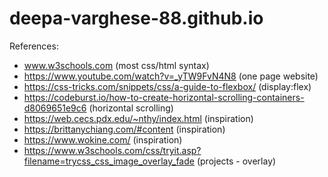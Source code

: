 # deepa-varghese-88.github.io
References:  
- www.w3schools.com (most css/html syntax)
- https://www.youtube.com/watch?v=_yTW9FvN4N8 (one page website)  
- https://css-tricks.com/snippets/css/a-guide-to-flexbox/ (display:flex) 
- https://codeburst.io/how-to-create-horizontal-scrolling-containers-d8069651e9c6 (horizontal scrolling)  
- https://web.cecs.pdx.edu/~nthy/index.html (inspiration)    
- https://brittanychiang.com/#content (inspiration)  
- https://www.wokine.com/ (inspiration)
- https://www.w3schools.com/css/tryit.asp?filename=trycss_css_image_overlay_fade (projects - overlay)
